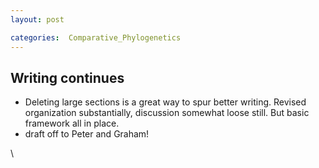 ```yaml
---
layout: post

categories:  Comparative_Phylogenetics
---
```






 





Writing continues
-----------------

-   Deleting large sections is a great way to spur better writing.
    Revised organization substantially, discussion somewhat loose still.
    But basic framework all in place.
-   draft off to Peter and Graham!

\

